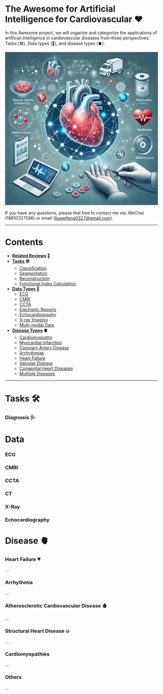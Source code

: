 # The Awesome for Artificial Intelligence for Cardiovascular ❤️

In this Awesome project, we will organize and categorize the applications of artificial intelligence in cardiovascular diseases from three perspectives: Tasks (🛠️), Data types (💾), and disease types (🫀).

![homepage_image](https://github.com/WFLiu0327/Awesome-for-AI-in-Cardiovascular/blob/main/imgs/1fc58f96-711b-4247-ae8d-f59dd6cbb9ac.png)

If you have any questions, please feel free to contact me via: WeChat (18810327586) or email (liuweifeng0327@gmail.com).

---

# **Contents**
* **[Related Reviews](#Reviews) 📝**
* **[Tasks](#Tasks) 🛠️**
    * [Classification](#Classification)
    * [Segmentation](#Segmentation)
    * [Reconstruction](#Reconstruction)
    * [Functional Index Calculation](#Functional-Index-Calculation)
* **[Data Types](#Data) 💾**
    * [ECG](#ECG)
    * [CMRI](#CMRI)
    * [CCTA](#CCTA)
    * [Electronic Reports](#Electronic-Reports)
    * [Echocardiography](#Echocardiography)
    * [X-ray Imaging](#X-ray-Imaging)
    * [Multi-modal Data](#Multi-modal-Data)
* **[Disease Types](#Disease) 🫀**
    * [Cardiomyopathy](#Cardiomyopathy)
    * [Myocardial Infarction](#Myocardial-Infarction)
    * [Coronary Artery Disease](#Coronary-Artery-Disease)
    * [Arrhythmias](#Arrhythmias)
    * [Heart Failure](#Heart-Failure)
    * [Valvular Disease](#Valvular-Disease)
    * [Congenital Heart Diseases](#Congenital-Heart-Diseases)
    * [Multiple Diseases](#Multiple-Diseases)

---
# **Tasks 🛠️**

### **Diagnosis 🩺**
 


# **Data**

### **ECG**

### **CMRI**

### **CCTA**

### **CT**

### **X-Ray**

### **Echocardiography**

# **Disease 🫀**

### **Heart Failure 💔**
... 

### **Arrhythmia**
...

### **Atherosclerotic Cardiovascular Disease 🩸**
...

### **Structural Heart Disease 💥**
...


### **Cardiomyopathies**
...

### **Others**
...
